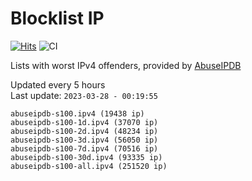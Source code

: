 # Blocklist IP

[![Hits](https://hits.seeyoufarm.com/api/count/incr/badge.svg?url=https%3A%2F%2Fgithub.com%2Fborestad%2Fblocklist-ip%2F&count_bg=%2379C83D&title_bg=%23555555&icon=&icon_color=%23E7E7E7&title=hits&edge_flat=false)](https://hits.seeyoufarm.com)  ![CI](https://img.shields.io/github/workflow/status/borestad/blocklist-ip/CI?style=flat-square)

Lists with worst IPv4 offenders, provided by [AbuseIPDB](https://www.abuseipdb.com/)

<!-- FOOTER-PLACEHOLDER -->
Updated every 5 hours<br>
Last update: `2023-03-28 - 00:19:55`
```
abuseipdb-s100.ipv4 (19438 ip)
abuseipdb-s100-1d.ipv4 (37070 ip)
abuseipdb-s100-2d.ipv4 (48234 ip)
abuseipdb-s100-3d.ipv4 (56050 ip)
abuseipdb-s100-7d.ipv4 (70516 ip)
abuseipdb-s100-30d.ipv4 (93335 ip)
abuseipdb-s100-all.ipv4 (251520 ip)
```
